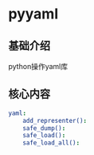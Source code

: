 # pyyaml


## 基础介绍

python操作yaml库


## 核心内容
```yaml
yaml:
    add_representer():
    safe_dump():
    safe_load():
    safe_load_all():
```